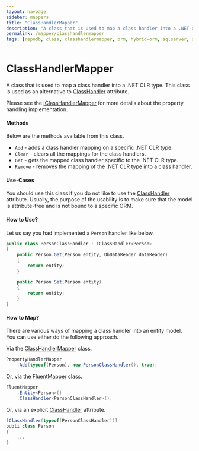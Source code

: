 ```yaml
---
layout: navpage
sidebar: mappers
title: "ClassHandlerMapper"
description: "A class that is used to map a class handler into a .NET CLR type. This class is used as an alternative to ClassHandler attribute."
permalink: /mapper/classhandlermapper
tags: [repodb, class, classhandlermapper, orm, hybrid-orm, sqlserver, sqlite, mysql, postgresql]
---
```


# ClassHandlerMapper

A class that is used to map a class handler into a .NET CLR type. This class is used as an alternative to [ClassHandler](/attribute/classhandler) attribute.

Please see the [IClassHandlerMapper](/interface/iclasshandler) for more details about the property handling implementation.

#### Methods

Below are the methods available from this class.

- `Add` - adds a class handler mapping on a specific .NET CLR type.
- `Clear` - clears all the mappings for the class handlers.
- `Get` - gets the mapped class handler specific to the .NET CLR type.
- `Remove` - removes the mapping of the .NET CLR type into a class handler.

#### Use-Cases

You should use this class if you do not like to use the [ClassHandler](/attribute/classhandler) attribute. Usually, the purpose of the usability is to make sure that the model is attribute-free and is not bound to a specific ORM.

#### How to Use?

Let us say you had implemented a `Person` handler like below.

```csharp
public class PersonClassHandler : IClassHandler<Person>
{
    public Person Get(Person entity, DbDataReader dataReader)
    {
        return entity;
    }

    public Person Set(Person entity)
    {
        return entity;
    }
}
```

#### How to Map?

There are various ways of mapping a class handler into an entity model. You can use either do the following approach.

Via the [ClassHandlerMapper](/mapper/classhandlermapper) class.

```csharp
PropertyHandlerMapper
    .Add(typeof(Person), new PersonClassHandler(), true);
```

Or, via the [FluentMapper](/mapper/fluentmapper) class.

```csharp
FluentMapper
    .Entity<Person>()
    .ClassHandler<PersonClassHandler>();
```

Or, via an explicit [ClassHandler](/attribute/classhandler) attribute.

```csharp
[ClassHandler(typeof(PersonClassHandler))]
publi class Person
{
    ...
}
```